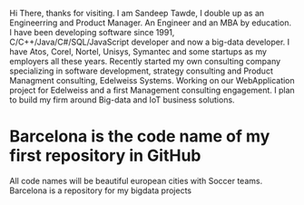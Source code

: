 Hi There, thanks for visiting. 
I am Sandeep Tawde, I double up as an Engineerring and Product Manager. An Engineer and an MBA by education. I have been developing software since 1991, C/C++/Java/C#/SQL/JavaScript developer and now a big-data developer. I have Atos, Corel, Nortel, Unisys, Symantec and some startups as my employers all these years. Recently started my own consulting company specializing in software development, strategy consulting and Product Managment consulting, Edelweiss Systems. Working on our WebApplication project for Edelweiss and a first Management consulting engagement. I plan to build my firm around Big-data and IoT business solutions.

# Barcelona is the code name of my first repository in GitHub
All code names will be beautiful european cities with Soccer teams. 
Barcelona is a repository for my bigdata projects   

